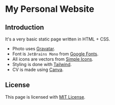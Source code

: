 # My Personal Website

## Introduction

It's a very basic static page written in HTML + CSS.

* Photo uses [Gravatar](https://gravatar.com).
* Font is `JetBrains Mono` from [Google Fonts](https://fonts.google.com).
* All icons are vectors from [Simple Icons](https://simpleicons.org).
* Styling is done with [Tailwind](https://tailwindcss.com/).
* CV is made using [Canva](https://www.canva.com).

## License

This page is licensed with [MIT License](LICENSE.md).
